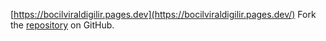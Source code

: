[https://bocilviraldigilir.pages.dev](https://bocilviraldigilir.pages.dev/)
Fork the [repository](https://github.com/hokjanbaruda) on GitHub.